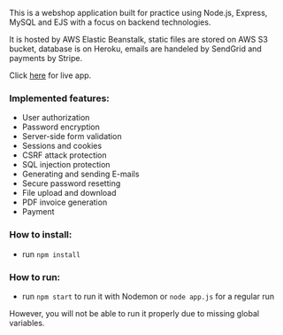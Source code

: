 This is a webshop application built for practice using Node.js, Express, MySQL and EJS with a focus on backend technologies.

It is hosted by AWS Elastic Beanstalk, static files are stored on AWS S3 bucket, database is on Heroku, emails are handeled by SendGrid and payments by Stripe.

Click [here](http://poklopciwebshop-env.eba-mputmcmn.eu-central-1.elasticbeanstalk.com/) for live app.

### Implemented features:
- User authorization
- Password encryption
- Server-side form validation
- Sessions and cookies
- CSRF attack protection
- SQL injection protection
- Generating and sending E-mails
- Secure password resetting
- File upload and download
- PDF invoice generation
- Payment

### How to install:
- run `npm install`

### How to run:
- run `npm start` to run it with Nodemon or `node app.js` for a regular run

However, you will not be able to run it properly due to missing global variables.